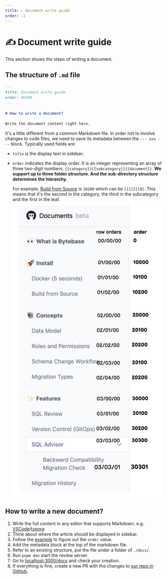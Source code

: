 ```yaml
---
title: ✍️ Document write guide
order: -1
---
```


# ✍️ Document write guide

This section shows the steps of writing a document.

## The structure of `.md` file

```markdown
---
title: Document write guide
order: 40100
---

# How to write a document?

Write the document content right here.
```

It's a little different from a common Markdown file. In order not to involve changes to code files, we need to save its metadata between the `--- xxx ---` block. Typically used fields are:

- `title` is the display text in sidebar;
- `order` indicates the display order. It is an integer representing an array of three two-digit numbers: `{{category}}{{subcategory}}{{document}}`. **We support up to three folder structure. And the sub-directory structure determines the hierarchy.**

  For example, [Build from Source](/docs/install/build-from-source) is `10200` which can be `[1][2][0]`. This means that it's the second in the category, the third in the subcategory and the first in the leaf.
  ![corder-example](/static/docs-assets/order-example.jpeg)

## How to write a new document?

1. Write the full content in any editor that supports Markdown. e.g. [VSCode](https://code.visualstudio.com/)/[typora](https://typora.io/)
2. Think about where the article should be displayed in sidebar.
3. Follow the [example](#the-structure-of-md-file) to figure out the `order` value.
4. Add the metadata block at the top of the markdown file.
5. Refer to an existing structure, put the file under a folder of `./docs/`.
6. Run `pnpm dev` start the review server.
7. Go to [localhost:3000/docs](http://localhost:3000/docs) and check your creation.
8. If everything is fine, create a new PR with the changes to [our repo in GitHub](https://github.com/bytebase/bytebase.com).
